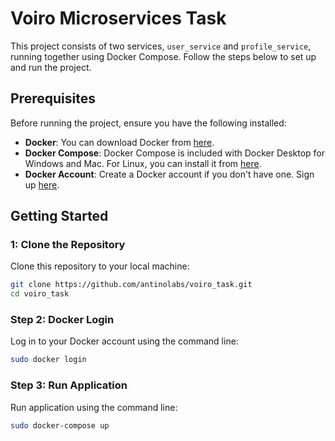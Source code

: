 # Voiro Microservices Task

This project consists of two services, `user_service` and `profile_service`, running together using Docker Compose. Follow the steps below to set up and run the project.

## Prerequisites
 
Before running the project, ensure you have the following installed:

- **Docker**: You can download Docker from [here](https://docs.docker.com/get-docker/).
- **Docker Compose**: Docker Compose is included with Docker Desktop for Windows and Mac. For Linux, you can install it from [here](https://docs.docker.com/compose/install/).
- **Docker Account**: Create a Docker account if you don't have one. Sign up [here](https://hub.docker.com/signup).

## Getting Started

### 1: Clone the Repository

Clone this repository to your local machine:

```sh
git clone https://github.com/antinolabs/voiro_task.git
cd voiro_task
```

### Step 2: Docker Login

Log in to your Docker account using the command line:

```sh
sudo docker login
```

### Step 3: Run Application

Run application using the command line:

```sh
sudo docker-compose up
```